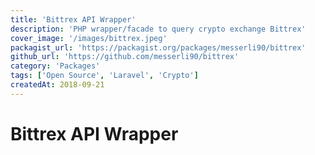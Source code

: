 ```yaml
---
title: 'Bittrex API Wrapper'
description: 'PHP wrapper/facade to query crypto exchange Bittrex'
cover_image: '/images/bittrex.jpeg'
packagist_url: 'https://packagist.org/packages/messerli90/bittrex'
github_url: 'https://github.com/messerli90/bittrex'
category: 'Packages'
tags: ['Open Source', 'Laravel', 'Crypto']
createdAt: 2018-09-21
---
```


# Bittrex API Wrapper
